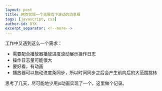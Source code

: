 ```yaml
---
layout: post
title: 网页实现一个无限向下滚动的消息框
tags: [javascript, css]
author-id: OYX
excerpt_separator: <!--more-->
---
```


工作中又遇到这么一个需求：

- 需要配合播放器播放进度滚动展示操作日志
- 操作日志量可能很大
- 要好看，有动画
- 播放器可以拖动进度条同步，所以时间同步之后会产生前向后的大范围跳转

思考了几天，尽可能地少用js动画实现了一个，这里做个记录。


